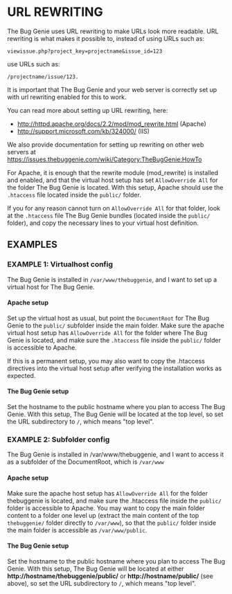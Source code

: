 URL REWRITING
=============

The Bug Genie uses URL rewriting to make URLs look more readable.
URL rewriting is what makes it possible to, instead of using URLs such as:

    viewissue.php?project_key=projectname&issue_id=123

use URLs such as:

    /projectname/issue/123.

It is important that The Bug Genie and your web server is correctly set up
with url rewriting enabled for this to work.

You can read more about setting up URL rewriting, here:
* http://httpd.apache.org/docs/2.2/mod/mod_rewrite.html (Apache)
* http://support.microsoft.com/kb/324000/ (IIS)

We also provide documentation for setting up rewriting on other web servers
at https://issues.thebuggenie.com/wiki/Category:TheBugGenie:HowTo

For Apache, it is enough that the rewrite module (mod_rewrite) is installed
and enabled, and that the virtual host setup has set `AllowOverride All`
for the folder The Bug Genie is located. With this setup, Apache should use
the `.htaccess` file located inside the `public/` folder.

If you for any reason cannot turn on `AllowOverride All` for that folder, look at
the `.htaccess` file The Bug Genie bundles (located inside the `public/`
folder), and copy the necessary lines to your virtual host definition.


EXAMPLES
--------

### EXAMPLE 1: Virtualhost config

The Bug Genie is installed in `/var/www/thebuggenie`, and I want to
set up a virtual host for The Bug Genie.

#### Apache setup

Set up the virtual host as usual, but point the `DocumentRoot`
for The Bug Genie to the `public/` subfolder inside the main folder.
Make sure the apache virtual host setup has `AllowOverride All` for the folder
where The Bug Genie is located, and make sure the `.htaccess` file inside
the `public/` folder is accessible to Apache.

If this is a permanent setup, you may also want to copy the .htaccess directives
into the virtual host setup after verifying the installation works as expected.

#### The Bug Genie setup 

Set the hostname to the public hostname where you plan
to access The Bug Genie. With this setup, The Bug Genie will be located at the
top level, so set the URL subdirectory to `/`, which means "top level".


### EXAMPLE 2: Subfolder config

The Bug Genie is installed in /var/www/thebuggenie, and I want to
access it as a subfolder of the DocumentRoot, which is `/var/www`

#### Apache setup 

Make sure the apache host setup has `AllowOverride All` for the
folder thebuggenie is located, and make sure the .htaccess file inside the
`public/` folder is accessible to Apache. You may want to copy the main
folder content to a folder one level up (extract the main content of
the top `thebuggenie/` folder directly to `/var/www`), so that
the `public/` folder inside the main folder is accessible
as `/var/www/public`.

#### The Bug Genie setup

Set the hostname to the public hostname where you plan to
access The Bug Genie. With this setup, The Bug Genie will be located at either
__http://hostname/thebuggenie/public/__ or __http://hostname/public/__
(see above), so set the URL subdirectory to `/`, which means "top level".
